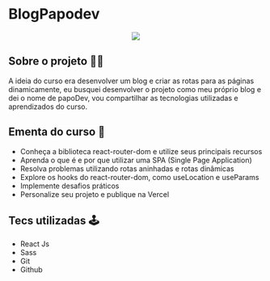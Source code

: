 # BlogPapodev

<p align="center">
  <img src="https://user-images.githubusercontent.com/100639279/214853514-eb29e086-d542-4310-8256-753b6fe0f4ea.png"/>
</p>

## Sobre o projeto 👨‍💻

A ideia do curso era desenvolver um blog e criar as rotas para as páginas dinamicamente, eu busquei desenvolver o projeto como meu próprio blog e dei o nome de papoDev, vou compartilhar as tecnologias utilizadas e aprendizados do curso. 

## Ementa do curso 📰

- Conheça a biblioteca react-router-dom e utilize seus principais recursos
- Aprenda o que é e por que utilizar uma SPA (Single Page Application)
- Resolva problemas utilizando rotas aninhadas e rotas dinâmicas
- Explore os hooks do react-router-dom, como useLocation e useParams
- Implemente desafios práticos
- Personalize seu projeto e publique na Vercel

## Tecs utilizadas 🕹

- React Js
- Sass
- Git
- Github
